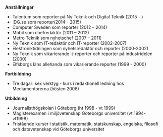 **Anställningar** 

- Talentum som reporter på Ny Teknik och Digital Teknik (2015 - )
- IDG.se som reporter(2014 - 2015)
- Computer Sweden som reporter (2012 – 2014)
- Mobil som chefredaktör (2011 – 2012) 
- Metro Teknik som nyhetschef (2007 – 2011) 
- Ny Teknik som IT-redaktör och IT-reporter (2002-2007) 
- Elektroniktidningen som nyhetsredaktör och reporter (2000-2002) 
- Ny Teknik som vikarierande it-reporter och reporter på industridelen (2000) 
- Elfsborgs läns allehanda som vikarierande reporter (1999 - 2000) 


**Fortbildning**
- Tre dagar: sex verktyg - kurs i redaktionell ledning hos Mediamentorerna (hösten 2008) 

**Utbildning** 
- Journalisthögskolan i Göteborg (ht 1998 - vt 1999) 
- Magisterexamen i miljövetenskap Göteborgs universitet (vt 1994- vt1998) 
- Fristående kurser i statistik, matematik, statskunskap, engelska, filosofi och datavetenskap vid Göteborgs universitet 
